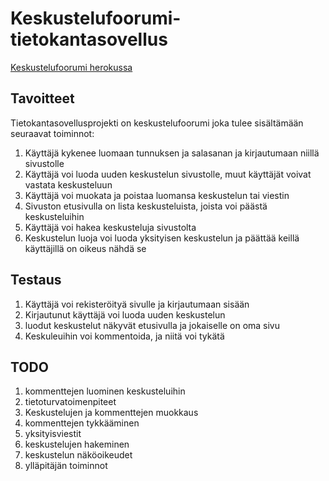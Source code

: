# Keskustelufoorumi-tietokantasovellus

[Keskustelufoorumi herokussa](https://gentle-journey-62073.herokuapp.com/)

## Tavoitteet
 Tietokantasovellusprojekti on keskustelufoorumi joka tulee sisältämään seuraavat toiminnot:
 1. Käyttäjä kykenee luomaan tunnuksen ja salasanan ja kirjautumaan niillä sivustolle
 2. Käyttäjä voi luoda uuden keskustelun sivustolle, muut käyttäjät voivat vastata keskusteluun
 3. Käyttäjä voi muokata ja poistaa luomansa keskustelun tai viestin
 4. Sivuston etusivulla on lista keskusteluista, joista voi päästä keskusteluihin
 5. Käyttäjä voi hakea keskusteluja sivustolta
 6. Keskustelun luoja voi luoda yksityisen keskustelun ja päättää keillä käyttäjillä on oikeus nähdä se

## Testaus
1. Käyttäjä voi rekisteröityä sivulle ja kirjautumaan sisään
2. Kirjautunut käyttäjä voi luoda uuden keskustelun
3. luodut keskustelut näkyvät etusivulla ja jokaiselle on oma sivu
4. Keskuleuihin voi kommentoida, ja niitä voi tykätä


## TODO
1. kommenttejen luominen keskusteluihin
2. tietoturvatoimenpiteet
3. Keskustelujen ja kommenttejen muokkaus
4. kommenttejen tykkääminen
5. yksityisviestit
6. keskustelujen hakeminen
7. keskustelun näköoikeudet
8. ylläpitäjän toiminnot
